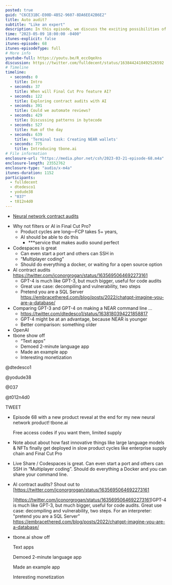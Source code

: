 ```yaml
---
posted: true
guid: "C6CE31BC-E00D-4B52-9607-8DA6EE42B6E2"
title: Auto audit?
subtitle: "Like an expert"
description: In this episode, we discuss the exciting possibilities of AI in Final Cut Pro and touch upon contract audits using AI. We delve into automating reviews, patterns in bytecode, and features of Codespaces. A significant part of the discussion is focused on the intriguing potential of GPT-4 in code audits and comparing GPT-3 and GPT-4 in creating a NEAR command line. An exciting new product, tbone.ai, is introduced towards the end.
time: "2023-05-09 18:00:00 -0400"
itunes-explicit: false
itunes-episode: 68
itunes-episodeType: full
# More info
youtube-full: https://youtu.be/R_eccOqeXns
discussion: https://twitter.com/fulldecent/status/1638442410492526592
# Timeline
timeline:
  - seconds: 0
    title: Intro
  - seconds: 37
    title: When will Final Cut Pro feature AI?
  - seconds: 122
    title: Exploring contract audits with AI
  - seconds: 391
    title: Could we automate reviews?
  - seconds: 429
    title: Discussing patterns in bytecode
  - seconds: 527
    title: Rum of the day
  - seconds: 639
    title: 'Terminal task: Creating NEAR wallets'
  - seconds: 775
    title: Introducing tbone.ai
# File information
enclosure-url: "https://media.phor.net/csh/2023-03-21-episode-68.m4a"
enclosure-length: 23552762
enclosure-type: "audio/x-m4a"
itunes-duration: 1152
participants:
  - fulldecent
  - dtedesco1
  - yodude38
  - "037"
  - t012n4d0
---
```


- [Neural network contract audits](https://twitter.com/jconorgrogan/status/1635695064692273161)

<!--end of quick notes-->

- Why not filters or AI in Final Cut Pro?
  - Product cycles are long—FCP takes 5+ years, 
  - AI should be able to do this
    - ***service that makes audio sound perfect
- Codespaces is great
  - Can even start a port and others can SSH in
  - “Multiplayer coding”
  - Should do everything a docker, or waiting for a open source option
- AI contract audits https://twitter.com/jconorgrogan/status/1635695064692273161
  - GPT-4 is much like GPT-3, but much bigger, useful for code audits
  - Great use case: decompiling and vulnerability, two steps
  - Pretend you are a SQL Server https://embracethered.com/blog/posts/2022/chatgpt-imagine-you-are-a-database/ 
- Comparing GPT-3 and GPT-4 on making a NEAR command line …
  - https://twitter.com/dtedesco1/status/1638180394221858817
  - GPT-4 might be at an advantage, because NEAR is younger
  - Better comparison: something older
- OpenAI
- tbone show off
  - “Text apps”
  - Demoed 2-minute language app
  - Made an example app
  - Interesting monetization

@dtedesco1

@yodude38

@037

@t012n4d0

TWEET

- Episode 68 with a new product reveal at the end for my new neural network product! tbone.ai

  Free access codes if you want them, limited supply

- Note about about how fast innovative things like large language models & NFTs finally get deployed in slow product cycles like enterprise supply chain and Final Cut Pro

- Live Share / Codespaces is great. Can even start a port and others can SSH in “Multiplayer coding”. Should do everything a Docker and you can share your command line.

- AI contract audits? Shout out to [https://twitter.com/jconorgrogan/status/1635695064692273161
  
  ](https://twitter.com/jconorgrogan/status/1635695064692273161)GPT-4 is much like GPT-3, but much bigger, useful for code audits. Great use case: decompiling and vulnerability, two steps. For an interpreter: "pretend you are a SQL Server" https://embracethered.com/blog/posts/2022/chatgpt-imagine-you-are-a-database/ 

- tbone.ai show off

  Text apps

  Demoed 2-minute language app

  Made an example app

  Interesting monetization

# 